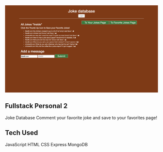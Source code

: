![img](project-cover.png)


## Fullstack Personal 2

Joke Database
    Comment your favorite joke and save to your favorites page!

## Tech Used

JavaScript 
HTML
CSS
Express
MongoDB

## 


